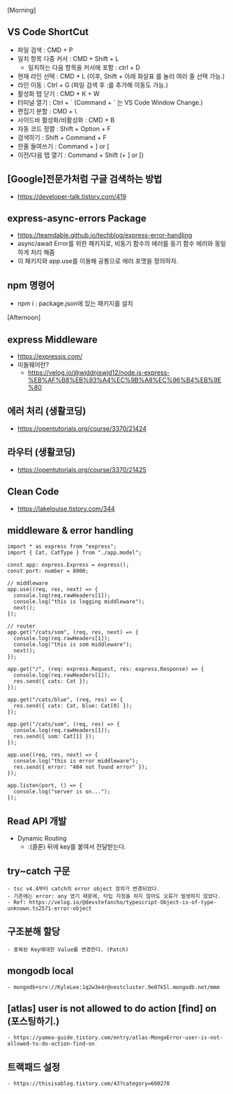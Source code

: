 [Morning]

## VS Code ShortCut

- 파일 검색 : CMD + P
- 일치 항목 다중 커서 : CMD + Shift + L
  - 일치하는 다음 항목을 커서에 포함 : ctrl + D
- 현재 라인 선택 : CMD + L (이후, Shift + 아래 화살표 를 눌러 여러 줄 선택 가능.)
- 라인 이동 : Ctrl + G (파일 검색 후 :를 추가해 이동도 가능.)
- 활성화 탭 닫기 : CMD + K + W
- 터미널 열기 : Ctrl + \` (Command + \` 는 VS Code Window Change.)
- 편집기 분할 : CMD + \
- 사이드바 활성화/비활성화 : CMD + B
- 자동 코드 정렬 : Shift + Option + F
- 검색하기 : Shift + Command + F
- 한줄 들여쓰기 : Command + ] or [
- 이전/다음 탭 열기 : Command + Shift (+ ] or [)

## [Google]전문가처럼 구글 검색하는 방법

- https://developer-talk.tistory.com/419

## express-async-errors Package

- https://teamdable.github.io/techblog/express-error-handling
- async/await Error를 위한 패키지로, 비동기 함수의 에러를 동기 함수 에러와 동일하게 처리 해줌
- 이 패키지와 app.use를 이용해 공통으로 에러 포맷을 정의하자.

## npm 명령어

- npm i : package.json에 있는 패키지를 설치

[Afternoon]

## express Middleware

- https://expressjs.com/
- 미들웨어란?
  - https://velog.io/@wjddnjswjd12/node.js-express-%EB%AF%B8%EB%93%A4%EC%9B%A8%EC%96%B4%EB%9E%80

## 에러 처리 (생활코딩)

- https://opentutorials.org/course/3370/21424

## 라우터 (생활코딩)

- https://opentutorials.org/course/3370/21425

## Clean Code

- https://lakelouise.tistory.com/344

## middleware & error handling

```
import * as express from "express";
import { Cat, CatType } from "./app.model";

const app: express.Express = express();
const port: number = 8000;

// middleware
app.use((req, res, next) => {
  console.log(req.rawHeaders[1]);
  console.log("this is logging middleware");
  next();
});

// router
app.get("/cats/som", (req, res, next) => {
  console.log(req.rawHeaders[1]);
  console.log("this is som middleware");
  next();
});

app.get("/", (req: express.Request, res: express.Response) => {
  console.log(req.rawHeaders[1]);
  res.send({ cats: Cat });
});

app.get("/cats/blue", (req, res) => {
  res.send({ cats: Cat, blue: Cat[0] });
});

app.get("/cats/som", (req, res) => {
  console.log(req.rawHeaders[1]);
  res.send({ som: Cat[1] });
});

app.use((req, res, next) => {
  console.log("this is error middleware");
  res.send({ error: "404 not found error" });
});

app.listen(port, () => {
  console.log("server is on...");
});

```

## Read API 개발

- Dynamic Routing
  - :(콜론) 뒤에 key를 붙여서 전달받는다.

## try~catch 구문

    - tsc v4.4부터 catch의 error object 정의가 변경되었다.
    - 기존에는 error: any 였기 때문에, 타입 지정을 하지 않아도 오류가 발생하지 않았다.
    - Ref: https://velog.io/@devstefancho/typescript-Object-is-of-type-unknown.ts2571-error-object

## 구조분해 할당

    - 중복된 Key에대한 Value를 변경한다. (Patch)

## mongodb local

    - mongodb+srv://KyleLee:1q2w3e4r@nestcluster.9e07k5l.mongodb.net/mmm

## [atlas] user is not allowed to do action [find] on (포스팅하기.)

    - https://yamea-guide.tistory.com/entry/atlas-MongoError-user-is-not-allowed-to-do-action-find-on

## 트랙패드 설정

    - https://thisisablog.tistory.com/43?category=660278
